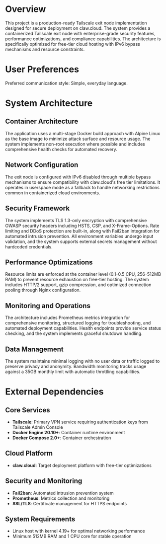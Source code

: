 # Overview

This project is a production-ready Tailscale exit node implementation designed for secure deployment on claw.cloud. The system provides a containerized Tailscale exit node with enterprise-grade security features, performance optimizations, and compliance capabilities. The architecture is specifically optimized for free-tier cloud hosting with IPv6 bypass mechanisms and resource constraints.

# User Preferences

Preferred communication style: Simple, everyday language.

# System Architecture

## Container Architecture
The application uses a multi-stage Docker build approach with Alpine Linux as the base image to minimize attack surface and resource usage. The system implements non-root execution where possible and includes comprehensive health checks for automated recovery.

## Network Configuration
The exit node is configured with IPv6 disabled through multiple bypass mechanisms to ensure compatibility with claw.cloud's free tier limitations. It operates in userspace mode as a fallback to handle networking restrictions common in containerized cloud environments.

## Security Framework
The system implements TLS 1.3-only encryption with comprehensive OWASP security headers including HSTS, CSP, and X-Frame-Options. Rate limiting and DDoS protection are built-in, along with Fail2ban integration for automated intrusion prevention. All environment variables undergo input validation, and the system supports external secrets management without hardcoded credentials.

## Performance Optimizations
Resource limits are enforced at the container level (0.1-0.5 CPU, 256-512MB RAM) to prevent resource exhaustion on free-tier hosting. The system includes HTTP/2 support, gzip compression, and optimized connection pooling through Nginx configuration.

## Monitoring and Operations
The architecture includes Prometheus metrics integration for comprehensive monitoring, structured logging for troubleshooting, and automated deployment capabilities. Health endpoints provide service status checking, and the system implements graceful shutdown handling.

## Data Management
The system maintains minimal logging with no user data or traffic logged to preserve privacy and anonymity. Bandwidth monitoring tracks usage against a 35GB monthly limit with automatic throttling capabilities.

# External Dependencies

## Core Services
- **Tailscale**: Primary VPN service requiring authentication keys from Tailscale Admin Console
- **Docker Engine 20.10+**: Container runtime environment
- **Docker Compose 2.0+**: Container orchestration

## Cloud Platform
- **claw.cloud**: Target deployment platform with free-tier optimizations

## Security and Monitoring
- **Fail2ban**: Automated intrusion prevention system
- **Prometheus**: Metrics collection and monitoring
- **SSL/TLS**: Certificate management for HTTPS endpoints

## System Requirements
- Linux host with kernel 4.19+ for optimal networking performance
- Minimum 512MB RAM and 1 CPU core for stable operation